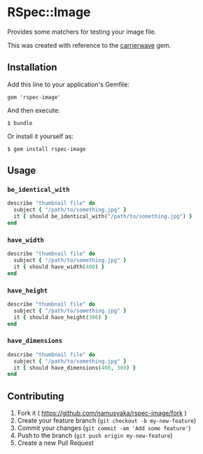 # RSpec::Image

Provides some matchers for testing your image file.

This was created with reference to the [carrierwave](https://github.com/carrierwaveuploader/carrierwave) gem.

## Installation

Add this line to your application's Gemfile:

    gem 'rspec-image'

And then execute:

    $ bundle

Or install it yourself as:

    $ gem install rspec-image

## Usage

### `be_identical_with`

```ruby
describe "thumbnail file" do
  subject { "/path/to/something.jpg" }
  it { should be_identical_with("/path/to/something.jpg") }
end
```

### `have_width`

```ruby
describe "thumbnail file" do
  subject { "/path/to/something.jpg" }
  it { should have_width(400) }
end
```

### `have_height`

```ruby
describe "thumbnail file" do
  subject { "/path/to/something.jpg" }
  it { should have_height(300) }
end
```

### `have_dimensions`

```ruby
describe "thumbnail file" do
  subject { "/path/to/something.jpg" }
  it { should have_dimensions(400, 300) }
end
```

## Contributing

1. Fork it ( https://github.com/namusyaka/rspec-image/fork )
2. Create your feature branch (`git checkout -b my-new-feature`)
3. Commit your changes (`git commit -am 'Add some feature'`)
4. Push to the branch (`git push origin my-new-feature`)
5. Create a new Pull Request
